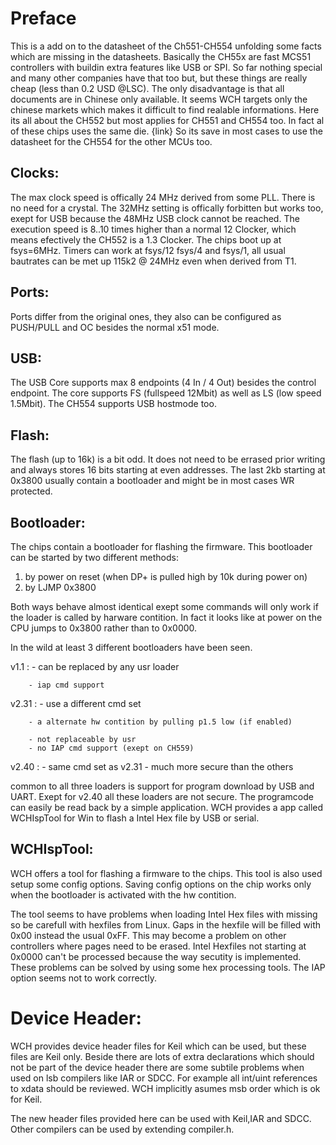 # Preface
This is a add on to the datasheet of the Ch551-CH554 unfolding some facts which are missing in the datasheets. Basically the CH55x are fast MCS51 controllers with buildin extra features like USB or SPI. So far nothing special and many other companies have that too but, but these things are really cheap (less than 0.2 USD @LSC). 
The only disadvantage is that all documents are in Chinese only available. It seems WCH targets only the chinese markets which makes it difficult to find realable informations. 
Here its all about the CH552 but most applies for CH551 and CH554 too. In fact al of these chips uses the same die. {link} 
So its save in most cases to use the datasheet for the CH554 for the other MCUs too.

## Clocks:
The max clock speed is offically 24 MHz derived from some PLL. There is no need for a crystal. The 32MHz setting is offically forbitten but works too, exept for USB because the 48MHz USB clock cannot be reached.
The execution speed is 8..10 times higher than a normal 12 Clocker, which means efectively the CH552 is a 1.3 Clocker. The chips boot up at fsys=6MHz.
Timers can work at fsys/12 fsys/4 and fsys/1, all usual bautrates can be met up 115k2 @ 24MHz even when derived from T1. 

## Ports:
Ports differ from the original ones, they also can be configured as PUSH/PULL and OC besides the normal x51 mode.

## USB:
The USB Core supports max 8 endpoints (4 In / 4 Out) besides the control endpoint. The core supports FS (fullspeed 12Mbit) as well as LS (low speed 1.5Mbit). The CH554 supports USB hostmode too.

## Flash:
The flash (up to 16k) is a bit odd. It does not need to be errased prior writing and always stores 16 bits starting at even addresses. The last 2kb starting at 0x3800 usually contain a bootloader and might be in most cases WR protected. 

## Bootloader:
The chips contain a bootloader for flashing the firmware. This bootloader can be started by two different methods:

 1. by power on reset (when DP+ is pulled high by 10k during power on)
 2. by LJMP 0x3800

Both ways behave almost identical exept some commands will only work if the loader is called by harware contition. In fact it looks like at power on the CPU jumps to 0x3800 rather than to 0x0000.

In the wild at least 3 different bootloaders have been seen.

v1.1  : - can be replaced by any usr loader

        - iap cmd support 
        
v2.31 : - use a different cmd set

        - a alternate hw contition by pulling p1.5 low (if enabled)

        - not replaceable by usr
        - no IAP cmd support (exept on CH559)
v2.40 : - same cmd set as v2.31
        - much more secure than the others

common to all three loaders is support for program download by USB and UART. Exept for v2.40 all these loaders are not secure. The programcode can easily be read back by a simple application. WCH provides a app called WCHIspTool for Win to flash a Intel Hex file by USB or serial.

## WCHIspTool:
WCH offers a tool for flashing a firmware to the chips. This tool is also used setup some config options. Saving config options on the chip works only when the bootloader is activated with the hw contition.

The tool seems to have problems when loading Intel Hex files with missing <cr><lf> so be carefull with hexfiles from Linux. Gaps in the hexfile will be filled with 0x00 instead the usual 0xFF. This may become a problem on other controllers where pages need to be erased. Intel Hexfiles not starting at 0x0000 can't be processed because the way secutity is implemented. These problems can be solved by using some hex processing tools. The IAP option seems not to work correctly. 

# Device Header:
WCH provides device header files for Keil which can be used, but these
files are Keil only. Beside there are lots of extra declarations which should not be part of the device header there are some subtile problems when used on lsb compilers like IAR or SDCC. For example all int/uint  references to xdata should be reviewed. WCH implicitly asumes msb order which is ok for Keil. 

The new header files provided here can be used with Keil,IAR and SDCC. Other compilers can be used by extending compiler.h.